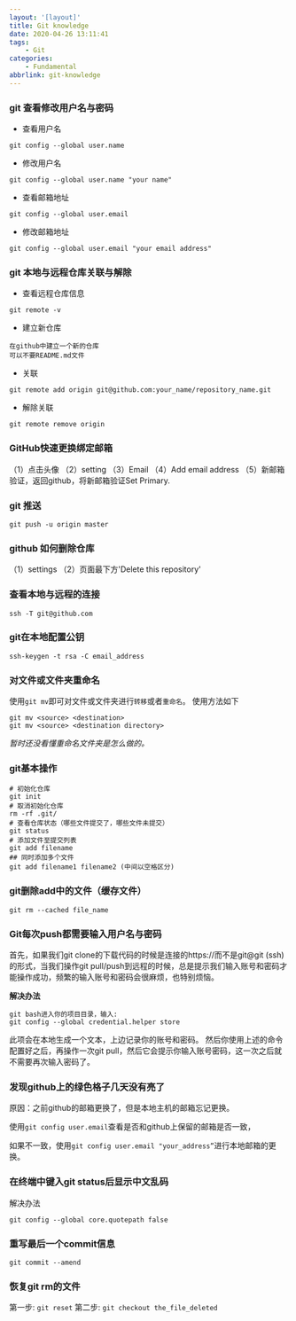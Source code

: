 ```yaml
---
layout: '[layout]'
title: Git knowledge
date: 2020-04-26 13:11:41
tags:
    - Git
categories: 
    - Fundamental
abbrlink: git-knowledge
---
```

<!-- toc -->

### git 查看修改用户名与密码
- 查看用户名
```
git config --global user.name
```
- 修改用户名
```
git config --global user.name "your name"
```
- 查看邮箱地址
```
git config --global user.email
```
- 修改邮箱地址
```
git config --global user.email "your email address"
```

### git 本地与远程仓库关联与解除
- 查看远程仓库信息
```
git remote -v
```
- 建立新仓库
```
在github中建立一个新的仓库
可以不要README.md文件
```
- 关联
```
git remote add origin git@github.com:your_name/repository_name.git
```
- 解除关联
```
git remote remove origin
```

### GitHub快速更换绑定邮箱
（1）点击头像
（2）setting
（3）Email
（4）Add email address
（5）新邮箱验证，返回github，将新邮箱验证Set Primary.

### git 推送
```
git push -u origin master
```

### github 如何删除仓库
（1）settings
（2）页面最下方'Delete this repository'

### 查看本地与远程的连接
```
ssh -T git@github.com
```

### git在本地配置公钥
```
ssh-keygen -t rsa -C email_address
```

### 对文件或文件夹重命名

使用`git mv`即可对文件或文件夹进行`转移`或者`重命名`。
使用方法如下
```
git mv <source> <destination>
git mv <source> <destination directory>
```
*暂时还没看懂重命名文件夹是怎么做的。*

### git基本操作

```
# 初始化仓库
git init
# 取消初始化仓库
rm -rf .git/
# 查看仓库状态（哪些文件提交了，哪些文件未提交）
git status
# 添加文件至提交列表
git add filename
## 同时添加多个文件
git add filename1 filename2 (中间以空格区分)
```

### git删除add中的文件（缓存文件）

```
git rm --cached file_name
```

### Git每次push都需要输入用户名与密码

首先，如果我们git clone的下载代码的时候是连接的https://而不是git@git (ssh)的形式，当我们操作git pull/push到远程的时候，总是提示我们输入账号和密码才能操作成功，频繁的输入账号和密码会很麻烦，也特别烦恼。

**解决办法**
```
git bash进入你的项目目录，输入:
git config --global credential.helper store
```
此项会在本地生成一个文本，上边记录你的账号和密码。
然后你使用上述的命令配置好之后，再操作一次git pull，然后它会提示你输入账号密码，这一次之后就不需要再次输入密码了。

### 发现github上的绿色格子几天没有亮了

原因：之前github的邮箱更换了，但是本地主机的邮箱忘记更换。

使用`git config user.email`查看是否和github上保留的邮箱是否一致，

如果不一致，使用`git config user.email "your_address”`进行本地邮箱的更换。

### 在终端中键入git status后显示中文乱码

解决办法
```
git config --global core.quotepath false
```

### 重写最后一个commit信息

```
git commit --amend
```

### 恢复git rm的文件

第一步: `git reset`
第二步: `git checkout the_file_deleted`

